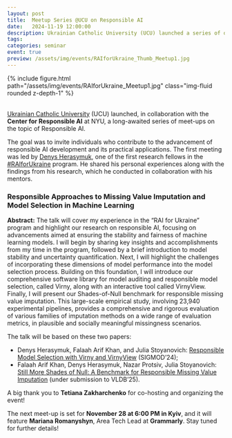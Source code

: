 ```yaml
---
layout: post
title:  Meetup Series @UCU on Responsible AI
date:   2024-11-19 12:00:00
description: Ukrainian Catholic University (UCU) launched a series of online and in-person meet-ups on the topic of **Responsible AI**, in collaboration with the **Center for Responsible AI** at NYU. The first event featured Denys Herasymuk, one of the first research fellows in the \#RAIforUkraine program, who shared his personal experience as well as the results of his research. The event attracted a strong turnout! Read more details here.
tags: 
categories: seminar 
event: true
preview: /assets/img/events/RAIforUkraine_Thumb_Meetup1.jpg
---
```


<div class="row mt-3">
    <div class="col-sm mt-10 mt-md-0">
        {% include figure.html path="/assets/img/events/RAIforUkraine_Meetup1.jpg" class="img-fluid rounded z-depth-1" %}
    </div>
</div>
<br>

[Ukrainian Catholic University](https://ucu.edu.ua/en/) (UCU) launched, in collaboration with the **Center for Responsible AI** at NYU, a long-awaited series of meet-ups on the topic of Responsible AI.

The goal was to invite individuals who contribute to the advancement of responsible AI development and its practical applications. The first meeting was led by [Denys Herasymuk](https://airesponsibly.net/people/denys/), one of the first research fellows in the [#RAIforUkraine](https://airesponsibly.net/RAIforUkraine/) program. He shared his personal experiences along with the findings from his research, which he conducted in collaboration with his mentors.


### Responsible Approaches to Missing Value Imputation and Model Selection in Machine Learning


**Abstract:** 
The talk will cover my experience in the “RAI for Ukraine” program and highlight our research on responsible AI, focusing on advancements aimed at ensuring the stability and fairness of machine learning models. I will begin by sharing key insights and accomplishments from my time in the program, followed by a brief introduction to model stability and uncertainty quantification. Next, I will highlight the challenges of incorporating these dimensions of model performance into the model selection process. Building on this foundation, I will introduce our comprehensive software library for model auditing and responsible model selection, called Virny, along with an interactive tool called VirnyView. Finally, I will present our Shades-of-Null benchmark for responsible missing value imputation. This large-scale empirical study, involving 23,940 experimental pipelines, provides a comprehensive and rigorous evaluation of various families of imputation methods on a wide range of evaluation metrics, in plausible and socially meaningful missingness scenarios.

The talk will be based on these two papers:
- Denys Herasymuk, Falaah Arif Khan, and Julia Stoyanovich: [Responsible Model Selection with Virny and VirnyView](https://dl.acm.org/doi/10.1145/3626246.3654738) (SIGMOD’24);
- Falaah Arif Khan, Denys Herasymuk, Nazar Protsiv, Julia Stoyanovich: [Still More Shades of Null: A Benchmark for Responsible Missing Value Imputation](https://arxiv.org/abs/2409.07510) (under submission to VLDB’25).

A big thank you to **Tetiana Zakharchenko** for co-hosting and organizing the event!

The next meet-up is set for **November 28 at 6:00 PM in Kyiv**, and it will feature **Mariana Romanyshyn**, Area Tech Lead at **Grammarly**. Stay tuned for further details!


<br>
<br>
